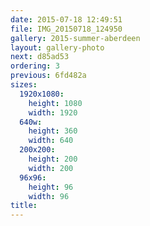 ```yaml
---
date: 2015-07-18 12:49:51
file: IMG_20150718_124950
gallery: 2015-summer-aberdeen
layout: gallery-photo
next: d85ad53
ordering: 3
previous: 6fd482a
sizes:
  1920x1080:
    height: 1080
    width: 1920
  640w:
    height: 360
    width: 640
  200x200:
    height: 200
    width: 200
  96x96:
    height: 96
    width: 96
title: 
---
```

